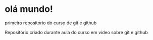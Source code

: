 # olá mundo!
 primeiro repositorio do curso de git e github

 Repositório criado durante aula do curso em vídeo sobre git e github
